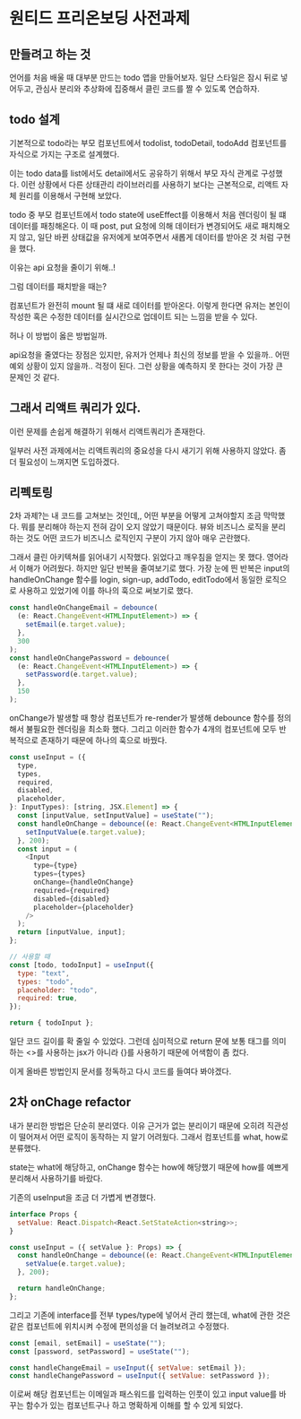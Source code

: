 # 원티드 프리온보딩 사전과제

## 만들려고 하는 것

언어를 처음 배울 때 대부분 만드는 todo 앱을 만들어보자. 일단 스타일은 잠시 뒤로 넣어두고, 관심사 분리와 추상화에 집중해서 클린 코드를 짤 수 있도록 연습하자.

## todo 설계

기본적으로 todo라는 부모 컴포넌트에서 todolist, todoDetail, todoAdd 컴포넌트를 자식으로 가지는 구조로 설계했다.

이는 todo data를 list에서도 detail에서도 공유하기 위해서 부모 자식 관계로 구성했다. 이런 상황에서 다른 상태관리 라이브러리를 사용하기 보다는 근본적으로, 리액트 자체 원리를 이용해서 구현해 보았다.

todo 중 부모 컴포넌트에서 todo state에 useEffect를 이용해서 처음 렌더링이 될 떄 데이터를 패칭해온다. 이 때 post, put 요청에 의해 데이터가 변경되어도 새로 패치해오지 않고, 일단 바뀐 상태값을 유저에게 보여주면서 새롭게 데이터를 받아온 것 처럼 구현을 했다.

이유는 api 요청을 줄이기 위해..!

그럼 데이터를 패치받을 때는?

컴포넌트가 완전히 mount 될 떄 새로 데이터를 받아온다. 이렇게 한다면 유저는 본인이 작성한 혹은 수정한 데이터를 실시간으로 업데이트 되는 느낌을 받을 수 있다.

허나 이 방법이 옳은 방법일까.

api요청을 줄였다는 장점은 있지만, 유저가 언제나 최신의 정보를 받을 수 있을까.. 어떤 예외 상황이 있지 않을까.. 걱정이 된다. 그런 상황을 예측하지 못 한다는 것이 가장 큰 문제인 것 같다.

## 그래서 리액트 쿼리가 있다.

이런 문제를 손쉽게 해결하기 위해서 리액트쿼리가 존재한다.

일부러 사전 과제에서는 리액트쿼리의 중요성을 다시 새기기 위해 사용하지 않았다. 좀 더 필요성이 느껴지면 도입하겠다.

## 리펙토링

2차 과제?는 내 코드를 고쳐보는 것인데,, 어떤 부분을 어떻게 고쳐야할지 조금 막막했다. 뭐를 분리해야 하는지 전혀 감이 오지 않았기 때문이다. 뷰와 비즈니스 로직을 분리하는 것도 어떤 코드가 비즈니스 로직인지 구분이 가지 않아 매우 곤란했다.

그래서 클린 아키텍쳐를 읽어내기 시작했다. 읽었다고 깨우침을 얻지는 못 했다. 영어라서 이해가 어려웠다. 하지만 일단 반복을 줄여보기로 했다. 가장 눈에 띈 반복은 input의 handleOnChange 함수를 login, sign-up, addTodo, editTodo에서 동일한 로직으로 사용하고 있었기에 이를 하나의 훅으로 써보기로 했다.

```js
const handleOnChangeEmail = debounce(
  (e: React.ChangeEvent<HTMLInputElement>) => {
    setEmail(e.target.value);
  },
  300
);
const handleOnChangePassword = debounce(
  (e: React.ChangeEvent<HTMLInputElement>) => {
    setPassword(e.target.value);
  },
  150
);
```

onChange가 발생할 때 항상 컴포넌트가 re-render가 발생해 debounce 함수를 정의해서 불필요한 렌더링을 최소화 했다. 그리고 이러한 함수가 4개의 컴포넌트에 모두 반복적으로 존재하기 때문에 하나의 훅으로 바꿨다.

```js
const useInput = ({
  type,
  types,
  required,
  disabled,
  placeholder,
}: InputTypes): [string, JSX.Element] => {
  const [inputValue, setInputValue] = useState("");
  const handleOnChange = debounce((e: React.ChangeEvent<HTMLInputElement>) => {
    setInputValue(e.target.value);
  }, 200);
  const input = (
    <Input
      type={type}
      types={types}
      onChange={handleOnChange}
      required={required}
      disabled={disabled}
      placeholder={placeholder}
    />
  );
  return [inputValue, input];
};

// 사용할 때
const [todo, todoInput] = useInput({
  type: "text",
  types: "todo",
  placeholder: "todo",
  required: true,
});

return { todoInput };
```

일단 코드 길이를 확 줄일 수 있었다. 그런데 심미적으로 return 문에 보통 태그를 의미하는 <>를 사용하는 jsx가 아니라 {}를 사용하기 때문에 어색함이 좀 컸다.

이게 올바른 방법인지 문서를 정독하고 다시 코드를 들여다 봐야겠다.

## 2차 onChage refactor

내가 분리한 방법은 단순히 분리였다. 이유 근거가 없는 분리이기 때문에 오히려 직관성이 떨어져서 어떤 로직이 동작하는 지 알기 어려웠다. 그래서 컴포넌트를 what, how로 분류했다.

state는 what에 해당하고, onChange 함수는 how에 해당했기 때문에 how를 예쁘게 분리해서 사용하기를 바랐다.

기존의 useInput을 조금 더 가볍게 변경했다.

```js
interface Props {
  setValue: React.Dispatch<React.SetStateAction<string>>;
}

const useInput = ({ setValue }: Props) => {
  const handleOnChange = debounce((e: React.ChangeEvent<HTMLInputElement>) => {
    setValue(e.target.value);
  }, 200);

  return handleOnChange;
};
```

그리고 기존에 interface를 전부 types/type에 넣어서 관리 했는데, what에 관한 것은 같은 컴포넌트에 위치시켜 수정에 편의성을 더 늘려보려고 수정했다.

```js
const [email, setEmail] = useState("");
const [password, setPassword] = useState("");

const handleChangeEmail = useInput({ setValue: setEmail });
const handleChangePassword = useInput({ setValue: setPassword });
```

이로써 해당 컴포넌트는 이메일과 패스워드를 입력하는 인풋이 있고 input value를 바꾸는 함수가 있는 컴포넌트구나 하고 명확하게 이해를 할 수 있게 되었다.
